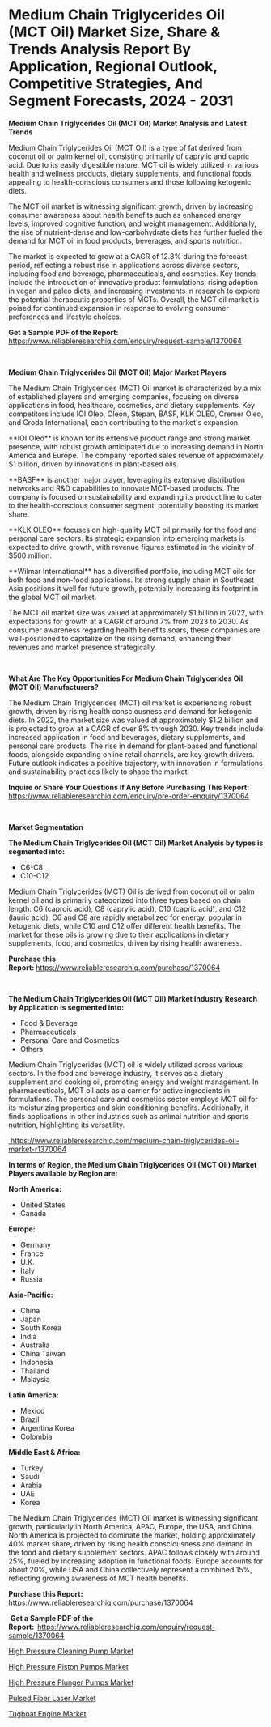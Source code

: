 <p><h1>Medium Chain Triglycerides Oil (MCT Oil) Market Size, Share & Trends Analysis Report By Application, Regional Outlook, Competitive Strategies, And Segment Forecasts, 2024 - 2031</h1></p><p><strong>Medium Chain Triglycerides Oil (MCT Oil) Market Analysis and Latest Trends</strong></p>
<p><p>Medium Chain Triglycerides Oil (MCT Oil) is a type of fat derived from coconut oil or palm kernel oil, consisting primarily of caprylic and capric acid. Due to its easily digestible nature, MCT oil is widely utilized in various health and wellness products, dietary supplements, and functional foods, appealing to health-conscious consumers and those following ketogenic diets. </p><p>The MCT oil market is witnessing significant growth, driven by increasing consumer awareness about health benefits such as enhanced energy levels, improved cognitive function, and weight management. Additionally, the rise of nutrient-dense and low-carbohydrate diets has further fueled the demand for MCT oil in food products, beverages, and sports nutrition.</p><p>The market is expected to grow at a CAGR of 12.8% during the forecast period, reflecting a robust rise in applications across diverse sectors, including food and beverage, pharmaceuticals, and cosmetics. Key trends include the introduction of innovative product formulations, rising adoption in vegan and paleo diets, and increasing investments in research to explore the potential therapeutic properties of MCTs. Overall, the MCT oil market is poised for continued expansion in response to evolving consumer preferences and lifestyle choices.</p></p>
<p><strong>Get a Sample PDF of the Report:&nbsp;</strong> <a href="https://www.reliableresearchiq.com/enquiry/request-sample/1370064?utm_campaign=1765&utm_medium=2&utm_source=Github&utm_content=ia&utm_term=18102024&utm_id=medium-chain-triglycerides-oil-mct-oil">https://www.reliableresearchiq.com/enquiry/request-sample/1370064</a></p>
<p>&nbsp;</p>
<p><strong>Medium Chain Triglycerides Oil (MCT Oil) Major Market Players</strong></p>
<p><p>The Medium Chain Triglycerides (MCT) Oil market is characterized by a mix of established players and emerging companies, focusing on diverse applications in food, healthcare, cosmetics, and dietary supplements. Key competitors include IOI Oleo, Oleon, Stepan, BASF, KLK OLEO, Cremer Oleo, and Croda International, each contributing to the market's expansion.</p><p>**IOI Oleo** is known for its extensive product range and strong market presence, with robust growth anticipated due to increasing demand in North America and Europe. The company reported sales revenue of approximately $1 billion, driven by innovations in plant-based oils.</p><p>**BASF** is another major player, leveraging its extensive distribution networks and R&D capabilities to innovate MCT-based products. The company is focused on sustainability and expanding its product line to cater to the health-conscious consumer segment, potentially boosting its market share.</p><p>**KLK OLEO** focuses on high-quality MCT oil primarily for the food and personal care sectors. Its strategic expansion into emerging markets is expected to drive growth, with revenue figures estimated in the vicinity of $500 million.</p><p>**Wilmar International** has a diversified portfolio, including MCT oils for both food and non-food applications. Its strong supply chain in Southeast Asia positions it well for future growth, potentially increasing its footprint in the global MCT oil market.</p><p>The MCT oil market size was valued at approximately $1 billion in 2022, with expectations for growth at a CAGR of around 7% from 2023 to 2030. As consumer awareness regarding health benefits soars, these companies are well-positioned to capitalize on the rising demand, enhancing their revenues and market presence strategically.</p></p>
<p>&nbsp;</p>
<p><strong>What Are The Key Opportunities For Medium Chain Triglycerides Oil (MCT Oil) Manufacturers?</strong></p>
<p><p>The Medium Chain Triglycerides (MCT) oil market is experiencing robust growth, driven by rising health consciousness and demand for ketogenic diets. In 2022, the market size was valued at approximately $1.2 billion and is projected to grow at a CAGR of over 8% through 2030. Key trends include increased application in food and beverages, dietary supplements, and personal care products. The rise in demand for plant-based and functional foods, alongside expanding online retail channels, are key growth drivers. Future outlook indicates a positive trajectory, with innovation in formulations and sustainability practices likely to shape the market.</p></p>
<p><strong>Inquire or Share Your Questions If Any Before Purchasing This Report:</strong> <a href="https://www.reliableresearchiq.com/enquiry/pre-order-enquiry/1370064?utm_campaign=1765&utm_medium=2&utm_source=Github&utm_content=ia&utm_term=18102024&utm_id=medium-chain-triglycerides-oil-mct-oil">https://www.reliableresearchiq.com/enquiry/pre-order-enquiry/1370064</a></p>
<p>&nbsp;</p>
<p><strong>Market Segmentation</strong></p>
<p><strong>The Medium Chain Triglycerides Oil (MCT Oil) Market Analysis by types is segmented into:</strong></p>
<p><ul><li>C6-C8</li><li>C10-C12</li></ul></p>
<p><p>Medium Chain Triglycerides (MCT) Oil is derived from coconut oil or palm kernel oil and is primarily categorized into three types based on chain length: C6 (caproic acid), C8 (caprylic acid), C10 (capric acid), and C12 (lauric acid). C6 and C8 are rapidly metabolized for energy, popular in ketogenic diets, while C10 and C12 offer different health benefits. The market for these oils is growing due to their applications in dietary supplements, food, and cosmetics, driven by rising health awareness.</p></p>
<p><strong>Purchase this Report:&nbsp;</strong><a href="https://www.reliableresearchiq.com/purchase/1370064?utm_campaign=1765&utm_medium=2&utm_source=Github&utm_content=ia&utm_term=18102024&utm_id=medium-chain-triglycerides-oil-mct-oil">https://www.reliableresearchiq.com/purchase/1370064</a></p>
<p>&nbsp;</p>
<p><strong>The Medium Chain Triglycerides Oil (MCT Oil) Market Industry Research by Application is segmented into:</strong></p>
<p><ul><li>Food & Beverage</li><li>Pharmaceuticals</li><li>Personal Care and Cosmetics</li><li>Others</li></ul></p>
<p><p>Medium Chain Triglycerides (MCT) oil is widely utilized across various sectors. In the food and beverage industry, it serves as a dietary supplement and cooking oil, promoting energy and weight management. In pharmaceuticals, MCT oil acts as a carrier for active ingredients in formulations. The personal care and cosmetics sector employs MCT oil for its moisturizing properties and skin conditioning benefits. Additionally, it finds applications in other industries such as animal nutrition and sports nutrition, highlighting its versatility.</p></p>
<p><a href="https://www.reliableresearchiq.com/medium-chain-triglycerides-oil-market-r1370064?utm_campaign=1765&utm_medium=2&utm_source=Github&utm_content=ia&utm_term=18102024&utm_id=medium-chain-triglycerides-oil-mct-oil">&nbsp;https://www.reliableresearchiq.com/medium-chain-triglycerides-oil-market-r1370064</a></p>
<p><strong>In terms of Region, the Medium Chain Triglycerides Oil (MCT Oil) Market Players available by Region are:</strong></p>
<p>
    <p> <strong> North America: </strong>
        <ul>
            <li>United States</li>
            <li>Canada</li>
        </ul>
        </p> 
    <p> <strong> Europe: </strong>
        <ul>
            <li>Germany</li>
            <li>France</li>
            <li>U.K.</li>
            <li>Italy</li>
            <li>Russia</li>
        </ul>
        </p> 
    <p> <strong> Asia-Pacific: </strong>
        <ul>
            <li>China</li>
            <li>Japan</li>
            <li>South Korea</li>
            <li>India</li>
            <li>Australia</li>
            <li>China Taiwan</li>
            <li>Indonesia</li>
            <li>Thailand</li>
            <li>Malaysia</li>
        </ul>
        </p> 
    <p> <strong> Latin America: </strong>
        <ul>
            <li>Mexico</li>
            <li>Brazil</li>
            <li>Argentina Korea</li>
            <li>Colombia</li>
        </ul>
        </p> 
    <p> <strong> Middle East & Africa: </strong>
        <ul>
            <li>Turkey</li>
            <li>Saudi</li>
            <li>Arabia</li>
            <li>UAE</li>
            <li>Korea</li>
        </ul>
    </p>
    </p>
<p><p>The Medium Chain Triglycerides (MCT) Oil market is witnessing significant growth, particularly in North America, APAC, Europe, the USA, and China. North America is projected to dominate the market, holding approximately 40% market share, driven by rising health consciousness and demand in the food and dietary supplement sectors. APAC follows closely with around 25%, fueled by increasing adoption in functional foods. Europe accounts for about 20%, while USA and China collectively represent a combined 15%, reflecting growing awareness of MCT health benefits.</p></p>
<p><strong>Purchase this Report: </strong><a href="https://www.reliableresearchiq.com/purchase/1370064?utm_campaign=1765&utm_medium=2&utm_source=Github&utm_content=ia&utm_term=18102024&utm_id=medium-chain-triglycerides-oil-mct-oil">https://www.reliableresearchiq.com/purchase/1370064</a></p>
<p>&nbsp;<strong>Get a Sample PDF of the Report:&nbsp;&nbsp;</strong><a href="https://www.reliableresearchiq.com/enquiry/request-sample/1370064?utm_campaign=1765&utm_medium=2&utm_source=Github&utm_content=ia&utm_term=18102024&utm_id=medium-chain-triglycerides-oil-mct-oil">https://www.reliableresearchiq.com/enquiry/request-sample/1370064</a></p>
<p><strong></strong></p>
<p><p><a href="https://www.linkedin.com/pulse/charting-future-comprehensive-analysis-global-high-v2vic?utm_campaign=1765&utm_medium=2&utm_source=Github&utm_content=ia&utm_term=18102024&utm_id=medium-chain-triglycerides-oil-mct-oil">High Pressure Cleaning Pump Market</a></p><p><a href="https://www.linkedin.com/pulse/high-pressure-piston-pumps-market-research-report-exploring-ljiqc?utm_campaign=1765&utm_medium=2&utm_source=Github&utm_content=ia&utm_term=18102024&utm_id=medium-chain-triglycerides-oil-mct-oil">High Pressure Piston Pumps Market</a></p><p><a href="https://www.linkedin.com/pulse/high-pressure-plunger-pumps-landscape-product-spectrum-market-wvcyc?utm_campaign=1765&utm_medium=2&utm_source=Github&utm_content=ia&utm_term=18102024&utm_id=medium-chain-triglycerides-oil-mct-oil">High Pressure Plunger Pumps Market</a></p><p><a href="https://www.linkedin.com/pulse/trends-global-pulsed-fiber-laser-market-forecast-analysis-2024-mzypc?utm_campaign=1765&utm_medium=2&utm_source=Github&utm_content=ia&utm_term=18102024&utm_id=medium-chain-triglycerides-oil-mct-oil">Pulsed Fiber Laser Market</a></p><p><a href="https://www.linkedin.com/pulse/global-tugboat-engine-industry-research-report-competitive-shv5c?utm_campaign=1765&utm_medium=2&utm_source=Github&utm_content=ia&utm_term=18102024&utm_id=medium-chain-triglycerides-oil-mct-oil">Tugboat Engine Market</a></p></p>